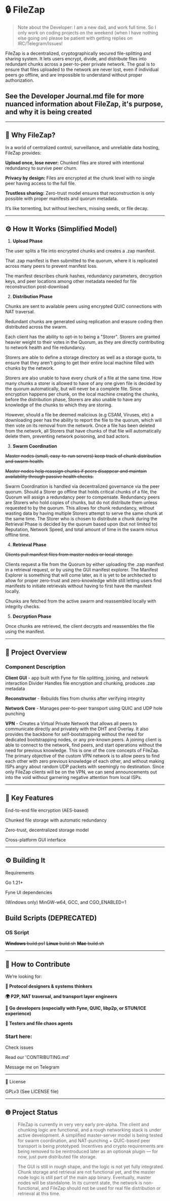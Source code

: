 # 🔒 FileZap

> Note about the Developer: I am a new dad, and work full time. So I only work on coding projects on the weekend (when I have nothing else going on) please be patient with getting replies on IRC/Telegram/Issues!


FileZap is a decentralized, cryptographically secured file-splitting and sharing system. It lets users encrypt, divide, and distribute files into redundant chunks across a peer-to-peer private network. The goal is to ensure that files uploaded to the network are never lost, even if individual peers go offline, and are impossible to understand without proper authorization.

## See the Developer Journal.md file for more nuanced information about FileZap, it's purpose, and why it is being created
---

## 🚀 Why FileZap?

In a world of centralized control, surveillance, and unreliable data hosting, FileZap provides:

**Upload once, lose never:** Chunked files are stored with intentional redundancy to survive peer churn.

**Privacy by design:** Files are encrypted at the chunk level with no single peer having access to the full file.

**Trustless sharing:** Zero-trust model ensures that reconstruction is only possible with proper manifests and quorum metadata.


It’s like torrenting, but without leechers, missing seeds, or file decay.


---

## ⚙️ How It Works (Simplified Model)

1. **Upload Phase**

The user splits a file into encrypted chunks and creates a .zap manifest.

That .zap manifest is then submitted to the quorum, where it is replicated across many peers to prevent manifest loss.

The manifest describes chunk hashes, redundancy parameters, decryption keys, and peer locations among other metadata needed for file reconstruction post-download



2. **Distribution Phase**

Chunks are sent to available peers using encrypted QUIC connections with NAT traversal.

Redundant chunks are generated using replication and erasure coding then distributed across the swarm.

Each client has the ability to opt-in to being a "Storer". Storers are granted heavier weight to their votes in the Quorum, as they are directly contributing to network health and file redundancy.

Storers are able to define a storage directory as well as a storage quota, to ensure that they aren't going to get their entire local machine filled with chunks by the network.

Storers are also unable to have every chunk of a file at the same time. How many chunks a storer is allowed to have of any one given file is decided by the quorum automatically, but will never be a complete file. Since encryption happens per chunk, on the local machine creating the chunks, before the distribution phase, Storers are also unable to have any knowledge of the chunks to which they are storing.

However, should a file be deemed malicious (e.g CSAM, Viruses, etc) a downloading peer has the ability to report the file to the quorum, which will then vote on its removal from the network. Once a file has been deleted from the network, all Storers that have chunks of that file will automatically delete them, preventing network poisoning, and bad actors.



3. **Swarm Coordination**

~~Master nodes (small, easy-to-run servers) keep track of chunk distribution and swarm health.~~

~~Master nodes help reassign chunks if peers disappear and maintain availability through passive health checks.~~

Swarm Coordination is handled via decentralized governance via the peer quorum. Should a Storer go offline that holds critical chunks of a file, the Quorum will assign a redundancy peer to compensate. Redundancy peers are Storers who hold copies of chunks, but do not distribute them unless requested to by the quorum. This allows for chunk redundancy, without wasting data by having multiple Storers attempt to serve the same chunk at the same time. The Storer who is chosen to distribute a chunk during the Retrieval Phase is decided by the quorum based upon (but not limited to) Reputation, Network Speed, and total amount of time in the swarm minus offline time.



4. **Retrieval Phase**

~~Clients pull manifest files from master nodes or local storage.~~

Clients request a file from the Quorum by either uploading the .zap manifest in a retrieval request, or by using the GUI manifest explorer. The Manifest Explorer is something that will come later, as it is yet to be architected to allow for proper zero-trust and zero-knowledge while still letting users find manifests to initiate retrievals without having to first have the manifest locally.

Chunks are fetched from the active swarm and reassembled locally with integrity checks.



5. **Decryption Phase**

Once chunks are retrieved, the client decrypts and reassembles the file using the manifest.


---

## 🧩 Project Overview

### Component	Description

**Client	GUI** - app built with Fyne for file splitting, joining, and network interaction
Divider	Handles file encryption and chunking, produces .zap metadata

**Reconstructor** -	Rebuilds files from chunks after verifying integrity

**Network Core** -	Manages peer-to-peer transport using QUIC and UDP hole punching

**VPN** - Creates a Virtual Private Network that allows all peers to communicate directly and privately with the DHT and Overlay. It also provides the backbone for self-bootstrapping without the need for dedicated bootstrapping nodes, or any pre-known peers. A joining client is able to connect to the network, find peers, and start operations without the need for previous knowledge. This is one of the core concepts of FileZap. The primary objective of the custom VPN network is to allow peers to find each other with zero previous knowledge of each other, and without making ISPs angry about random UDP packets with seemingly no destination. Since only FileZap clients will be on the VPN, we can send announcements out into the void without garnering negative attention from local ISPs.


---

## 🔐 Key Features

End-to-end file encryption (AES-based)

Chunked file storage with automatic redundancy

Zero-trust, decentralized storage model

Cross-platform GUI interface


---

## ⚙️ Building It

Requirements

Go 1.21+

Fyne UI dependencies

(Windows only) MinGW-w64, GCC, and CGO_ENABLED=1


## Build Scripts (DEPRECATED)

### OS	Script

~~**Windows**	build.ps1~~
~~**Linux**	build.sh~~
~~**Mac**	build.sh~~

---

## 🤝 How to Contribute

We’re looking for:

**🧠 Protocol designers & systems thinkers**

**🌍 P2P, NAT traversal, and transport layer engineers**

**🧰 Go developers (especially with Fyne, QUIC, libp2p, or STUN/ICE experience)**

**🧪 Testers and file chaos agents**


### Start here:

Check issues

Read our 'CONTRIBUTING.md'

Message me on Telegram

---

📄 License

GPLv3 (See LICENSE file)


---

## 🌐 Project Status

> FileZap is currently in very very early pre-alpha. The client and chunking logic are functional, and a rough networking stack is under active development. A simplified master-server model is being tested for swarm coordination, and NAT-punching + QUIC-based peer transport is being prototyped. Incentives and crypto requirements are being removed to be reintroduced later as an optionak plugin — for now, just pure distributed file storage.



> The GUI is still in rough shape, and the logic is not yet fully integrated. Chunk storage and retrieval are not functional yet, and the master node logic is still part of the main app binary. Eventually, master nodes will be standalone. In its current state, the network is non-functional, and FileZap should not be used for real file distribution or retrieval at this time.
